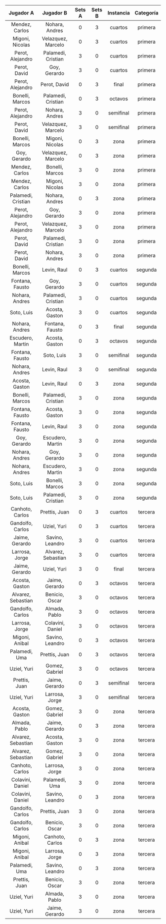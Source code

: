 |     Jugador A      |     Jugador B      |  Sets A  |  Sets B  |  Instancia  |  Categoría  |
|:------------------:|:------------------:|:--------:|:--------:|:-----------:|:-----------:|
|   Mendez, Carlos   |   Nohara, Andres   |    0     |    3     |   cuartos   |   primera   |
|  Migoni, Nicolas   | Velazquez, Marcelo |    0     |    3     |   cuartos   |   primera   |
|  Perot, Alejandro  | Palamedi, Cristian |    3     |    0     |   cuartos   |   primera   |
|    Perot, David    |    Goy, Gerardo    |    3     |    0     |   cuartos   |   primera   |
|  Perot, Alejandro  |    Perot, David    |    0     |    3     |    final    |   primera   |
|  Bonelli, Marcos   | Palamedi, Cristian |    0     |    3     |   octavos   |   primera   |
|  Perot, Alejandro  |   Nohara, Andres   |    3     |    0     |  semifinal  |   primera   |
|    Perot, David    | Velazquez, Marcelo |    3     |    0     |  semifinal  |   primera   |
|  Bonelli, Marcos   |  Migoni, Nicolas   |    0     |    3     |    zona     |   primera   |
|    Goy, Gerardo    | Velazquez, Marcelo |    0     |    3     |    zona     |   primera   |
|   Mendez, Carlos   |  Bonelli, Marcos   |    3     |    0     |    zona     |   primera   |
|   Mendez, Carlos   |  Migoni, Nicolas   |    3     |    0     |    zona     |   primera   |
| Palamedi, Cristian |   Nohara, Andres   |    0     |    3     |    zona     |   primera   |
|  Perot, Alejandro  |    Goy, Gerardo    |    3     |    0     |    zona     |   primera   |
|  Perot, Alejandro  | Velazquez, Marcelo |    3     |    0     |    zona     |   primera   |
|    Perot, David    | Palamedi, Cristian |    3     |    0     |    zona     |   primera   |
|    Perot, David    |   Nohara, Andres   |    3     |    0     |    zona     |   primera   |
|  Bonelli, Marcos   |    Levin, Raul     |    0     |    3     |   cuartos   |   segunda   |
|  Fontana, Fausto   |    Goy, Gerardo    |    3     |    0     |   cuartos   |   segunda   |
|   Nohara, Andres   | Palamedi, Cristian |    3     |    0     |   cuartos   |   segunda   |
|     Soto, Luis     |   Acosta, Gaston   |    3     |    0     |   cuartos   |   segunda   |
|   Nohara, Andres   |  Fontana, Fausto   |    0     |    3     |    final    |   segunda   |
|  Escudero, Martin  |   Acosta, Gaston   |    0     |    3     |   octavos   |   segunda   |
|  Fontana, Fausto   |     Soto, Luis     |    3     |    0     |  semifinal  |   segunda   |
|   Nohara, Andres   |    Levin, Raul     |    3     |    0     |  semifinal  |   segunda   |
|   Acosta, Gaston   |    Levin, Raul     |    0     |    3     |    zona     |   segunda   |
|  Bonelli, Marcos   | Palamedi, Cristian |    3     |    0     |    zona     |   segunda   |
|  Fontana, Fausto   |   Acosta, Gaston   |    3     |    0     |    zona     |   segunda   |
|  Fontana, Fausto   |    Levin, Raul     |    3     |    0     |    zona     |   segunda   |
|    Goy, Gerardo    |  Escudero, Martin  |    3     |    0     |    zona     |   segunda   |
|   Nohara, Andres   |    Goy, Gerardo    |    3     |    0     |    zona     |   segunda   |
|   Nohara, Andres   |  Escudero, Martin  |    3     |    0     |    zona     |   segunda   |
|     Soto, Luis     |  Bonelli, Marcos   |    3     |    0     |    zona     |   segunda   |
|     Soto, Luis     | Palamedi, Cristian |    3     |    0     |    zona     |   segunda   |
|  Canhoto, Carlos   |   Prettis, Juan    |    0     |    3     |   cuartos   |   tercera   |
|  Gandolfo, Carlos  |    Uziel, Yuri     |    0     |    3     |   cuartos   |   tercera   |
|   Jaime, Gerardo   |  Savino, Leandro   |    3     |    0     |   cuartos   |   tercera   |
|   Larrosa, Jorge   | Alvarez, Sebastian |    3     |    0     |   cuartos   |   tercera   |
|   Jaime, Gerardo   |    Uziel, Yuri     |    3     |    0     |    final    |   tercera   |
|   Acosta, Gaston   |   Jaime, Gerardo   |    0     |    3     |   octavos   |   tercera   |
| Alvarez, Sebastian |   Benicio, Oscar   |    3     |    0     |   octavos   |   tercera   |
|  Gandolfo, Carlos  |   Almada, Pablo    |    3     |    0     |   octavos   |   tercera   |
|   Larrosa, Jorge   |  Colavini, Daniel  |    3     |    0     |   octavos   |   tercera   |
|   Migoni, Anibal   |  Savino, Leandro   |    0     |    3     |   octavos   |   tercera   |
|   Palamedi, Uma    |   Prettis, Juan    |    0     |    3     |   octavos   |   tercera   |
|    Uziel, Yuri     |   Gomez, Gabriel   |    3     |    0     |   octavos   |   tercera   |
|   Prettis, Juan    |   Jaime, Gerardo   |    0     |    3     |  semifinal  |   tercera   |
|    Uziel, Yuri     |   Larrosa, Jorge   |    3     |    0     |  semifinal  |   tercera   |
|   Acosta, Gaston   |   Gomez, Gabriel   |    3     |    0     |    zona     |   tercera   |
|   Almada, Pablo    |   Jaime, Gerardo   |    0     |    3     |    zona     |   tercera   |
| Alvarez, Sebastian |   Acosta, Gaston   |    3     |    0     |    zona     |   tercera   |
| Alvarez, Sebastian |   Gomez, Gabriel   |    3     |    0     |    zona     |   tercera   |
|  Canhoto, Carlos   |   Larrosa, Jorge   |    3     |    0     |    zona     |   tercera   |
|  Colavini, Daniel  |   Palamedi, Uma    |    3     |    0     |    zona     |   tercera   |
|  Colavini, Daniel  |  Savino, Leandro   |    0     |    3     |    zona     |   tercera   |
|  Gandolfo, Carlos  |   Prettis, Juan    |    3     |    0     |    zona     |   tercera   |
|  Gandolfo, Carlos  |   Benicio, Oscar   |    3     |    0     |    zona     |   tercera   |
|   Migoni, Anibal   |  Canhoto, Carlos   |    0     |    3     |    zona     |   tercera   |
|   Migoni, Anibal   |   Larrosa, Jorge   |    0     |    3     |    zona     |   tercera   |
|   Palamedi, Uma    |  Savino, Leandro   |    0     |    3     |    zona     |   tercera   |
|   Prettis, Juan    |   Benicio, Oscar   |    3     |    0     |    zona     |   tercera   |
|    Uziel, Yuri     |   Almada, Pablo    |    3     |    0     |    zona     |   tercera   |
|    Uziel, Yuri     |   Jaime, Gerardo   |    3     |    0     |    zona     |   tercera   |
